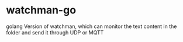 # watchman-go
golang Version of watchman, which can monitor the text content in the folder and send it through UDP or MQTT
